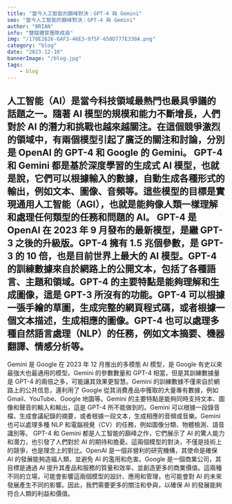 ```yaml
---
title: "當今人工智能的巔峰對決：GPT-4 與 Gemini"
seo: "當今人工智能的巔峰對決：GPT-4 與 Gemini"
author: "BRIAN"
info: "雙龍體育團隊成員"
img: "/170E2626-6AF3-46E3-975F-650D777E330A.png"
category: "blog"
date: "2023-12-10"
bannerImage: "/blog.jpg"
tags:
    - blog
---
```

人工智能（AI）是當今科技領域最熱門也最具爭議的話題之一。隨著 AI 模型的規模和能力不斷增長，人們對於 AI 的潛力和挑戰也越來越關注。在這個競爭激烈的領域中，有兩個模型引起了廣泛的關注和討論，分別是 OpenAI 的 GPT-4 和 Google 的 Gemini。
GPT-4 和 Gemini 都是基於深度學習的生成式 AI 模型，也就是說，它們可以根據輸入的數據，自動生成各種形式的輸出，例如文本、圖像、音頻等。這些模型的目標是實現通用人工智能（AGI），也就是能夠像人類一樣理解和處理任何類型的任務和問題的 AI。
GPT-4 是 OpenAI 在 2023 年 9 月發布的最新模型，是繼 GPT-3 之後的升級版。GPT-4 擁有 1.5 兆個參數，是 GPT-3 的 10 倍，也是目前世界上最大的 AI 模型。GPT-4 的訓練數據來自於網路上的公開文本，包括了各種語言、主題和領域。GPT-4 的主要特點是能夠理解和生成圖像，這是 GPT-3 所沒有的功能。GPT-4 可以根據一張手繪的草圖，生成完整的網頁程式碼，或者根據一個文本描述，生成相應的圖像。GPT-4 也可以處理多種自然語言處理（NLP）的任務，例如文本摘要、機器翻譯、情感分析等。
------------

Gemini 是 Google 在 2023 年 12 月推出的多模態 AI 模型，是 Google 有史以來最強大也最通用的模型。Gemini 的參數數量和 GPT-4 相當，但是其訓練數據量是 GPT-4 的兩倍之多，可能讓其效果更智慧。Gemini 的訓練數據不僅來自於網路上的公共信息，還利用了 Google 從其消費產品中獲取的大量專有數據，例如 Gmail、YouTube、Google 地圖等。Gemini 的主要特點是能夠同時支持文本、圖像和聲音的輸入和輸出，這是 GPT-4 所不能做到的。Gemini 可以根據一段錄音檔，生成會議紀錄的摘要，或者根據一段文本，生成相應的音頻或音樂。Gemini 也可以處理多種 NLP 和電腦視覺（CV）的任務，例如圖像分類、物體檢測、語音識別等。
GPT-4 和 Gemini 都是人工智能的巔峰之作，它們展示了 AI 的驚人能力和潛力，也引發了人們對於 AI 的期待和擔憂。這兩個模型的對決，不僅是技術上的競爭，也是理念上的對比。OpenAI 是一個非營利的研究機構，其使命是確保 AI 的發展能夠造福人類，並避免 AI 的濫用和危害。Google 是一個商業公司，其目標是通過 AI 提升其產品和服務的質量和效率，並創造更多的商業價值。這兩種不同的立場，可能會影響這兩個模型的設計、應用和管理，也可能會對 AI 的未來發展產生不同的影響。因此，我們需要更多的關注和參與，以確保 AI 的發展能夠符合人類的利益和價值。
